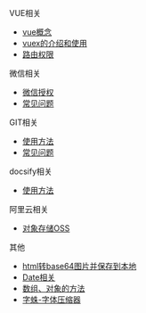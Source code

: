 VUE相关
  * [vue概念](vue/concept)
  * [vuex的介绍和使用](vue/vuex)
  * [路由权限](vue/permissions)

微信相关
  * [微信授权](wx/wx)
  * [常见问题](wx/problems)

GIT相关
  * [使用方法](git/employ)
  * [常见问题](git/problems)

docsify相关
  * [使用方法](docsify/employ)

阿里云相关
  * [对象存储OSS](aliyun/uploadFile)

其他
  * [html转base64图片并保存到本地](others/saveimage)
  * [Date相关](others/date)
  * [数组、对象的方法](others/javascript)
  * [字蛛-字体压缩器](others/font)